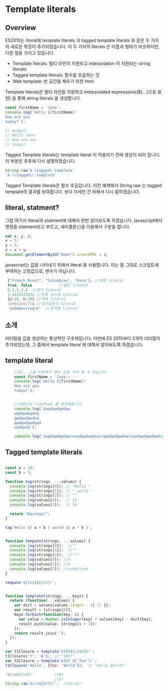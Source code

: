 # Template literals

## Overview

ES2015는 literal에 template literals 과 tagged template literals 와 같은 두 가지의 새로운 특징이 추가되었습니다. 이 두 가지의 literals 은 이름과 형태가 비슷하지만, 다른 점을 가지고 있습니다. 

* Template literals: 멀티 라인이 지원되고 interpolation 이 지원되는 string literals
* Tagged template literals: 함수를 호출하는 것
* Web template: 빈 공간을 체우기 위한 html

Template literals은 멀티 라인을 지원하고 imterpolated expressions(${...}으로 표현) 을 통해 string literals 을 생성합니다.

```javascript
const firstName = 'Jane';
console.log(`Hello ${firstName}!
How are you
today?`);

// Output:
// Hello Jane!
// How are you
// today?
```

Tagged Template literals는 template literal 이 적용되기 전에 생성이 되어 집니다. 이 부분은 추후에 다시 설명하겠습니다.

```javascript
String.raw`A \tagged\ template`
'A \\tagged\\ template'
```

Tagged Template literals은 함수 호출입니다. 이전 예제에서 String.raw 는 tagged template의 결과를 보여줍니다. 보다 자세한 건 뒤에서 다시 말하겠습니다.

## literal, statment?

그럼 여기서 literal과 statment에 대해서 한번 알아보도록 하겠습니다.
javascript에서 명령을 statment라고 부르고, 세미콜론(;)을 이용해서 구분을 합니다. 

```javascript
var x, y, z;
x = 5;
y = 6;
z = x + y;
document.getElementById("demo").innerHTML = z;
```
javascript는 값을 나타내기 위해서 literal 을 사용합니다. 이는 말 그대로 스크립트에 부여하는 고정값으로, 변수가 아닙니다. 

```javascript
 ["French Roast", "Colombian", "Kona"]; //배열 literal
 true, false            //불린 literal
 0,1,2,3,4  //정수 literal
 3.1415523232 //부동 소스점 literal
 {a:10, b:20} //객체 literal
 /a+b(a|b)?/g //정규표현식 literal
 'aadwdwvvregre'  //문자열 literal
```

## 소개

리터럴을 값을 생성하는 통상적인 구조체입니다. 이번에 ES 2015부터 2개의 리터럴이 추가되었는데, 그 중에서 template literal 에 대해서 알아보도록 하겠습니다.

## template literal
```javascript
    //${...}을 이용해서 변수 값을 가져 올 수 있습니다.
    const firstName = 'Jane';
    console.log(`Hello ${firstName}!
    How are you
    today?`);


    //자동으로 linefeed 를 생성해줍니다.
    console.log(`dwqdqwdqwdqw
    wqdqwdwqdwq
    qwdqwdqwdwq
    qwdqwdqwdqwd
    wqdqwdq`);

    console.log('dwqdqwdqwdqw\nwqdqwdwqdwq\nqwdqwdqwdwq\nqwdqwdqwdqwd\nwqdqwdq');
```

## Tagged template literals

```javascript

const a = 10;
const b = 5;

function tag(strings, ...values) {
  console.log(strings[0]); // "Hello "
  console.log(strings[1]); // " world "
  console.log(strings[2]); // ""
  console.log(values[0]);  // 15
  console.log(values[1]);  // 50

  return "Bazinga!";
}

tag`Hello ${ a + b } world ${ a * b }`;


function tempate(strings, ...values) {
  console.log(strings[0]);  //""
  console.log(strings[1]);  //""
  console.log(strings[2]);  //"!"
  console.log(values[0]); //3
  console.log(values[1]); //5
  console.log(values[2]); //undefined
}

tempate`${1+2}${2+3}!`;


function template(strings, ...keys) {
  return (function(...values) {
    var dict = values[values.length - 1] || {};
    var result = [strings[0]];
    keys.forEach(function(key, i) {
      var value = Number.isInteger(key) ? values[key] : dict[key];
      result.push(value, strings[i + 1]);
    });
    return result.join('');
  });
}

var t1Closure = template`${0}${1}${0}!`;
t1Closure('Y', 'A');  // "YAY!" 
var t2Closure = template`${0} ${'foo'}!`;
t2Closure('Hello', {foo: 'World'});  // "Hello World!"

`Hi\n${2+3}!`         //Hi
                      //5!
String.raw`Hi\n${2+3}!`;  //Hi\n5!
```







